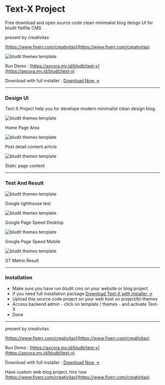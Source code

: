 # Text-X Project

Free download and open source code clean minimalist blog deisgn UI for bludit flatfile CMS

present by creativitas 

[https://www.fiverr.com/creativitas](https://www.fiverr.com/creativitas)


![bludit themes template](shoot.jpg)

Run Demo : [https://axcora.my.id/bludit/text-x](https://axcora.my.id/bludit/text-x)

Download with full installer : [Download Now →](https://creativitaz.gumroad.com/l/textx)

-----------------------------------------------------

### Design UI

Text-X Project help you for develope modern minimalist clean design blog.


![bludit themes template](home.png)

Home Page Area

![bludit themes template](post.png)

Post detail content article

![bludit themes template](static.png)

Static page content

-----------------------------------------------------

### Test And Result

![bludit themes template](ligthhouse.png)

Google lighthouse test

![bludit themes template](desktop.png)

Google Page Speed Desktop

![bludit themes template](mobile.png)

Google Page Speed Mobile

![bludit themes template](gt.png)

GT Metrix Result

-----------------------------------------------------

### Installation

+ Make sure you have run bludit cms on your website or blog project.
+ If you need full installation package [Download Text-X with installer →](https://creativitaz.gumroad.com/l/textx)
+ Upload this source code project on your web host on project/bl-themes
+ Access backend admin - click on template / themes - and activate Text-X
+ Done

-----------------------------------------------------


present by creativitas 

[https://www.fiverr.com/creativitas](https://www.fiverr.com/creativitas)

Run Demo : [https://axcora.my.id/bludit/text-x](https://axcora.my.id/bludit/text-x)

Download with full installer : [Download Now →](https://creativitaz.gumroad.com/l/textx)

Have custom web blog project, hire now 
[https://www.fiverr.com/creativitas](https://www.fiverr.com/creativitas)
